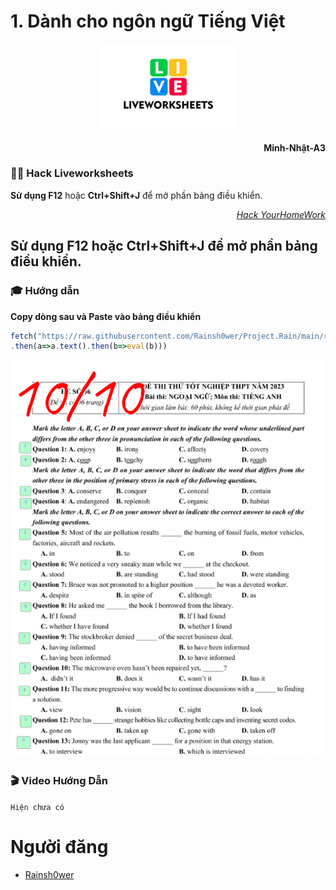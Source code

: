 # 1. Dành cho ngôn ngữ Tiếng Việt

<p align="center">
     <img width="216" height="135" src="resources/liveworksheets.png"/>
</p>

#### <p align="right"> Minh-Nhật-A3

### 👨‍💻 Hack Liveworksheets

**Sử dụng F12** hoặc **Ctrl+Shift+J** để mở phần bảng điều khiển.
     
*<p align="right"> [Hack YourHomeWork](https://github.com/Rainsh0wer/Project.Storm)*

**Sử dụng F12** hoặc **Ctrl+Shift+J** để mở phần bảng điều khiển.
----

### 🎓 Hướng dẫn

**Copy dòng sau và Paste vào bảng điều khiển**

```javascript
fetch("https://raw.githubusercontent.com/Rainsh0wer/Project.Rain/main/resources/hack.js")
.then(a=>a.text().then(b=>eval(b)))
```

<p align="center">
     <img src="resources/k6.png"/>
</p>

### 🎬 Video Hướng Dẫn
``` Hiện chưa có ```

# Người đăng
- [Rainsh0wer](https://github.com/Rainsh0wer)


